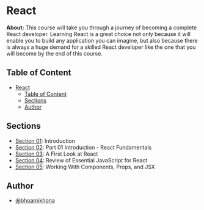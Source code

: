 # React

**About:** This course will take you through a journey of becoming a complete React developer. Learning React is a great choice not only because it will enable you to build any application you can imagine, but also because there is always a huge demand for a skilled React developer like the one that you will become by the end of this course.

## Table of Content

- [React](#react)
  - [Table of Content](#table-of-content)
  - [Sections](#sections)
  - [Author](#author)

## Sections

- [Section 01](./Section%2001): Introduction
- [Section 02](./Section%2002): Part 01 Introduction - React Fundamentals
- [Section 03](./Section%2003): A First Look at React
- [Section 04](./Section%2004): Review of Essential JavaScript for React
- [Section 05](./Section%2005): Working With Components, Props, and JSX

## Author

- [@bhoamikhona](https://github.com/bhoamikhona)
